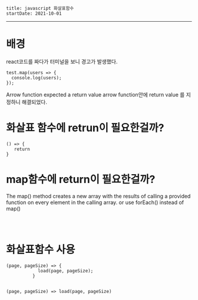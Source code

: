 ```
title: javascript 화살표함수
startDate: 2021-10-01
```
--- 


 # 배경
 react코드를 짜다가 터미널을 보니 경고가 발생했다.
 
 ```
test.map(users => {
   console.log(users);
});

```
 Arrow function expected a return value
 arrow function안에  return value 를 지정하니 해결되었다.
 
 # 화살표 함수에 retrun이 필요한걸까?
 ```
() => {
    return 
}
```
 # map함수에 return이 필요한걸까?
 The map() method creates a new array with the results of calling a provided function on every element in the calling array.
  or use forEach() instead of map()
  
 ```



```
# 화살표함수 사용
```
(page, pageSize) => {
            load(page, pageSize);
          }

          
(page, pageSize) => load(page, pageSize)
```
 
